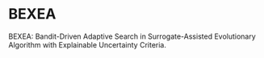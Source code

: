 # BEXEA
BEXEA: Bandit-Driven Adaptive Search in Surrogate-Assisted Evolutionary Algorithm with Explainable Uncertainty Criteria.
